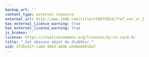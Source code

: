 ```yaml
---
backup_url: ''
content_type: external-resource
external_url: http://www.imdb.com/title/tt0075824/?ref_=nv_sr_1
has_external_licence_warning: true
has_external_license_warning: true
is_broken: ''
license: https://creativecommons.org/licenses/by-nc-sa/4.0/
title: "_Cet obscure objet du d\xE9sir_"
uid: 2f3b532f-ca04-4043-ab9b-a549e0481ee7
---
```

